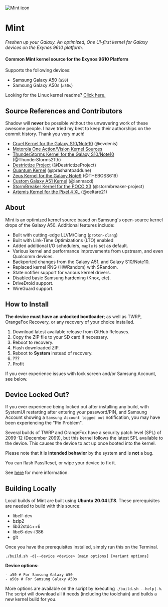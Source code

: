 ![Mint icon](https://i.ibb.co/F7fxJrY/core-readme-icon.png)

# Mint

_Freshen up your Galaxy. An optimized, One UI-first kernel for Galaxy devices on the Exynos 9610 platform._

#### Common Mint kernel source for the Exynos 9610 Platform

Supports the following devices:

- Samsung Galaxy A50 (`a50`)
- Samsung Galaxy A50s (`a50s`)

Looking for the Linux kernel readme? [Click here.](https://github.com/TenSeventy7/android_kernel_samsung_exynos9610_mint/blob/android-11.0/README_Kernel)

## Source References and Contributors

Shadow will **never** be possible without the unwavering work of these awesome people. I have tried my best to keep their authorships on the commit history. Thank you very much!

 - [Cruel Kernel for the Galaxy S10/Note10](https://github.com/CruelKernel/samsung-exynos9820/) (@evdenis)
 - [Motorola One Action/Vision Kernel Sources](https://github.com/MotorolaMobilityLLC/kernel-slsi)
 - [ThunderStorms Kernel for the Galaxy S10/Note10](https://github.com/ThunderStorms21th/Galaxy-S10) (@ThunderStorms21th)
 - [Destrictize Project](https://github.com/DestrictizeProject/Destrictize_9611) (@DestrictizeProject)
 - [Quantum Kernel](https://github.com/prashantpaddune/android_kernel_samsung_a50dd) (@prashantpaddune)
 - [Zeus Kernel for the Galaxy Note9](https://github.com/THEBOSS619/Note9-Zeus-Q10.0) (@THEBOSS619)
 - [Custom Galaxy A51 Kernel](https://github.com/ianmacd/a51xx) (@ianmacd)
 - [StormBreaker Kernel for the POCO X3](https://github.com/stormbreaker-project/kernel_xiaomi_surya) (@stormbreaker-project)
 - [Artemis Kernel for the Pixel 4 XL](https://github.com/celtare21/kernel_google_coral) (@celtare21)

## About

Mint is an optimized kernel source based on Samsung's open-source kernel drops of the Galaxy A50. Additional features include:

 - Built with cutting-edge LLVM/Clang (`proton-clang`)
 - Built with Link-Time Optimizations (LTO) enabled
 - Added additional I/O schedulers, `maple` is set as default.
 - Various kernel and performance improvements from upstream, and even Qualcomm devices.
 - Backported changes from the Galaxy A51, and Galaxy S10/Note10.
 - Replaced kernel RNG (HWRandom) with SRandom.
 - State notifier support for various kernel drivers.
 - Disabled basic Samsung hardening (Knox, etc).
 - DriveDroid support.
 - WireGuard support.

## How to Install

**The device must have an unlocked bootloader**; as well as TWRP, OrangeFox Recovery, or any recovery of your choice installed.

 1. Download latest available release from GitHub Releases.
 2. Copy the ZIP file to your SD card if necessary.
 3. Reboot to recovery.
 4. Flash downloaded ZIP.
 5. Reboot to **System**  instead of recovery.
 6. ???
 7. Profit

If you ever experience issues with lock screen and/or Samsung Account, see below.

## Device Locked Out?

If you ever experience being locked out after installing any build, with SystemUI restarting after entering your password/PIN, and Samsung Account showing a `Samsung Account logged out` notification, you may have been experiencing the "Pin Problem".

Several builds of TWRP and OrangeFox have a security patch level (SPL) of 2099-12 (December 2099), but this kernel follows the latest SPL available to the device. This causes the device to act up once booted into the kernel.

Please note that it is **intended behavior** by the system and is **not** a bug.

You can flash PassReset, or wipe your device to fix it.

See [here](https://github.com/CruelKernel/samsung-exynos9820/#pin-problem-cant-login) for more information.

 
## Building Locally

Local builds of Mint are built using **Ubuntu 20.04 LTS**.  These prerequisites are needed to build with this source:

 - libelf-dev
 - bzip2
 - lib32stdc++6
 - libc6-dev-i386
 - git

Once you have the prerequisites installed, simply run this on the Terminal.

`./build.sh -d|--device <device> [main options] [variant options]`

**Device options:**

```
- a50 # For Samsung Galaxy A50
- a50s # For Samsung Galaxy A50s
```

More options are available on the script by executing `./build.sh --help|-h`. The script will download all it needs (including the toolchain) and builds a new kernel build for you.